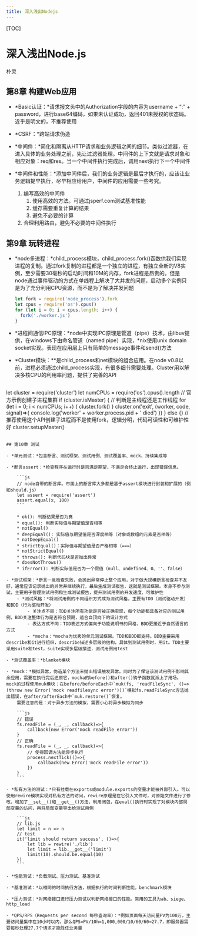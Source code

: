 ```yaml
---
title: 深入浅出Nodejs
---
```


[TOC]

# 深入浅出Node.js
朴灵

## 第8章 构建Web应用

- *Basic认证：*请求报文头中的Authorization字段的内容为username + “:” + password，进行base64编码，如果未认证成功，返回401未授权的状态码。近乎是明文的，不推荐使用

- *CSRF：*跨站请求伪造

- *中间件：*简化和隔离从HTTP请求和业务逻辑之间的细节。类似过滤器，在进入具体的业务处理之前，先让过滤器处理。中间件的上下文就是请求对象和相应对象：req和res。当一个中间件执行完成后，调用next执行下一个中间件

- *中间件和性能：*添加中间件后，我们的业务逻辑是最后才执行的，应该让业务逻辑提早执行，尽早相应给用户，中间件的应用需要一些考究。
    1. 编写高效的中间件
        1. 使用高效的方法。可通过jsperf.com测试基准性能
        2. 缓存需要重复计算的结果
        3. 避免不必要的计算
    2. 合理利用路由，避免不必要的中间件执行

## 第9章 玩转进程

- *node多进程：*child_process模块，child_process.fork()函数供我们实现进程的复制。通过fork复制的进程都是一个独立的进程，有独立全新的V8实例，至少需要30毫秒的启动时间和10M的内存，fork进程是昂贵的。但是node通过事件驱动的方式在单线程上解决了大并发的问题，启动多个实例只是为了充分利用CPU资源，而不是为了解决并发问题

    ```js
    let fork = require('node_process').fork
    let cpus = require('os').cpus()
    for (let i = 0; i < cpus.length; i++) {
      fork('./worker.js')
    }
    ```

- *进程间通信IPC原理：*node中实现IPC原理是管道（pipe）技术，由libuv提供，在windows下由命名管道（named pipe）实现，*nix使用unix domain socket实现。表现在应用层上只有简单的message事件和send()方法

- *Cluster模块：**是child_process和net模块的组合应用。在node v0.8以前，进程必须通过child_process实现，有很多细节需要处理。Cluster用以解决多核CPU的利用率问题，提供了完善的API
    
    ```js
let cluster = require('cluster')
let numCPUs = require('os').cpus().length
// 官方示例创建子进程集群
if (cluster.isMaster) { // 判断是主线程还是工作线程
  for (let i = 0; i < numCPUs; i++) {
    cluster.fork()
  }
  cluster.on('exit', (worker, code, signal)=>{
    console.log('worker' + worker.process.pid + ' died')
  })
} else {}
// 推荐使用这个API创建子进程而不是使用fork，逻辑分明，代码可读性和可维护性好
cluster.setupMaster()
```
    
## 第10章 测试
    
- *单元测试：*包含断言、测试框架、测试用例、测试覆盖率、mock、持续集成等

- *断言assert：*检查程序在运行时是否满足期望，不满足会终止运行，出现错误信息。

    ```js
    // node自带的断言库。市面上的断言库大多都是基于assert模块进行封装和扩展的（例如should.js）
    let assert = require('assert')
    assert.equal(x, 100)
    ```
        
    * ok(): 判断结果是否为真
    * equal(): 判断实际值与期望值是否相等
    * notEqual()
    * deepEqual(): 实际值与期望值是否深度相等（对象或数组的元素是否相等）
    * notDeepEqual()
    * strictEqual()：实际值与期望值是否严格相等（===）
    * notStrictEqual()
    * throws(): 判断代码块是否抛出异常
    * doesNotThrows()
    * ifError(): 判断实际值是否为一个假值（null、undefined、0、''、false）
        
- *测试框架：*断言一旦检查失败，会抛出异常停止整个应用，对于做大规模断言检查并不友好，通常应该记录抛出的异常并继续执行，最后生成测试报告，这就是测试框架。本身不参与测试，主要用于管理测试用例和生成测试报告，提升测试用例的开发速度、可维护性
    - *测试风格：*将测试用例的不同组织方式成为测试风格，主要有TDD（测试驱动开发）和BDD（行为驱动开发）
        - 关注点不同：TDD关注所有功能是否被正确实现，每个功能都具备对应的测试用例，BDD关注整体行为是否符合预期，适合自顶向下的设计方式
        - 表达方式不同：TDD表述方式偏向于功能说明书的风格，BDD更接近于自然语言的方式
        - *mocha：*mocha为优秀的单元测试框架。TDD和BDD都支持。BDD主要采用describe和it进行组织，describe描述多层级的结构，具体到测试用例时，用it。TDD主要采用suite和test，suite实现多层级描述，测试用例用test
    
- *测试覆盖率：*blanket模块

- *mock：*模拟异常，伪造某个方法来抛出错误触发异常。同时为了保证该测试用例不影响其余应用，需要在执行完后还原它，mocha的before()和after()钩子函数就派上了用场。mock的过程使用muk模块：在before/beforeEach中`muk(fs, 'readFileSync', ()=>(throw new Error('mock readfilesync error')))`模拟fs.readFileSync方法抛出错误，在after/afterEach中`muk.restore()`恢复。
    需要注意的是：对于异步方法的模拟，需要小心将异步模拟为同步
    
    ```js
    // 错误
    fs.readFile = (_, _, callback)=>{
        callback(new Error('mock readFile error'))
    }
    // 正确
    fs.readFile = (_, _, callback)=>{
        // 使得回调方法能异步执行
        process.nextTick(()=>{
            callback(new Error('mock readFile error'))
        })
    }
    ```

- *私有方法的测试：*只有挂载在exports或module.exports的变量才能被外部引入。可以使用rewire模块实现对私有方法的访问，rewire原理是在它引入文件时，对原始文件进行了修改，增加了__set__()和__get__()方法，利用闭包，在eval()执行时实现了对模块内部局部变量的访问，再将局部变量导出给测试用例
    
    ```js
    // lib.js
    let limit = n => n
    // test
    it('limit should return success', ()=>{
        let lib = rewire('./lib')
        let limit = lib.__get__('limit')
        limit(10).should.be.equal(10)
    })
    ```
    
- *性能测试：*负载测试、压力测试、基准测试

- *基准测试：*以相同的时间执行方法，根据执行的时间判断性能。benchmark模块

- *压力测试：*对网络接口进行压力测试以判断网络接口的性能。常用的工具为ab、siege、http_load

- *QPS/RPS（Requests per second 每秒查询率）：*例如页面每天访问量PV为100万，主要访问量集中在10小时以内，那么QPS=PV/10h=1,000,000/10/60/60≈27.7，即服务器需要每秒处理27.7个请求才能胜任业务量
                      